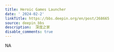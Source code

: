 ```yaml
---
title: Heroic Games Launcher
date: ' 2024-02-2'
linkTitle: https://bbs.deepin.org/en/post/268665
source: deepin_bbs
description:  深度之家 
disable_comments: true
---
```

NA
